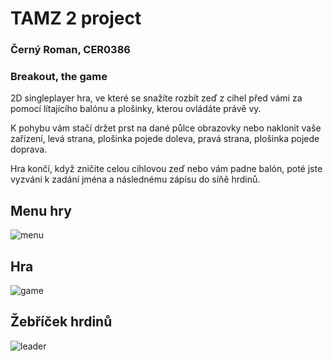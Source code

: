 # TAMZ 2 project
### Černý Roman, CER0386
### Breakout, the game

2D singleplayer hra, ve které se snažíte rozbít zeď z cihel před vámi za pomocí lítajícího balónu a plošinky, kterou ovládáte právě vy.

K pohybu vám stačí držet prst na dané půlce obrazovky nebo naklonit vaše zařízení, levá strana, plošinka pojede doleva, pravá strana, plošinka pojede doprava.

Hra končí, když zničíte celou cihlovou zeď nebo vám padne balón, poté jste vyzváni k zadání jména a následnému zápisu do síňě hrdinů.


## Menu hry

![menu](https://user-images.githubusercontent.com/44023595/50058408-22058080-0178-11e9-9100-d866917636aa.png)

## Hra

![game](https://user-images.githubusercontent.com/44023595/50058397-f84c5980-0177-11e9-987e-ef042be1e67c.png)

## Žebříček hrdinů

![leader](https://user-images.githubusercontent.com/44023595/50058405-1e71f980-0178-11e9-8e93-c4089958377b.png)
